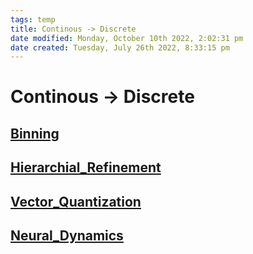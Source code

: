 ```yaml
---
tags: temp
title: Continous -> Discrete
date modified: Monday, October 10th 2022, 2:02:31 pm
date created: Tuesday, July 26th 2022, 8:33:15 pm
---
```


# Continous -> Discrete

## [Binning](Binning.md)

## [Hierarchial_Refinement](Hierarchial_Refinement.md)

## [Vector_Quantization](Vector_Quantization.md)

## [Neural_Dynamics](Neural_Dynamics.md)

